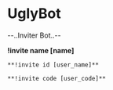 UglyBot
==========
--..Inviter Bot..--

  **!invite name [name]**
    
    **!invite id [user_name]**
    
    **!invite code [user_code]**
